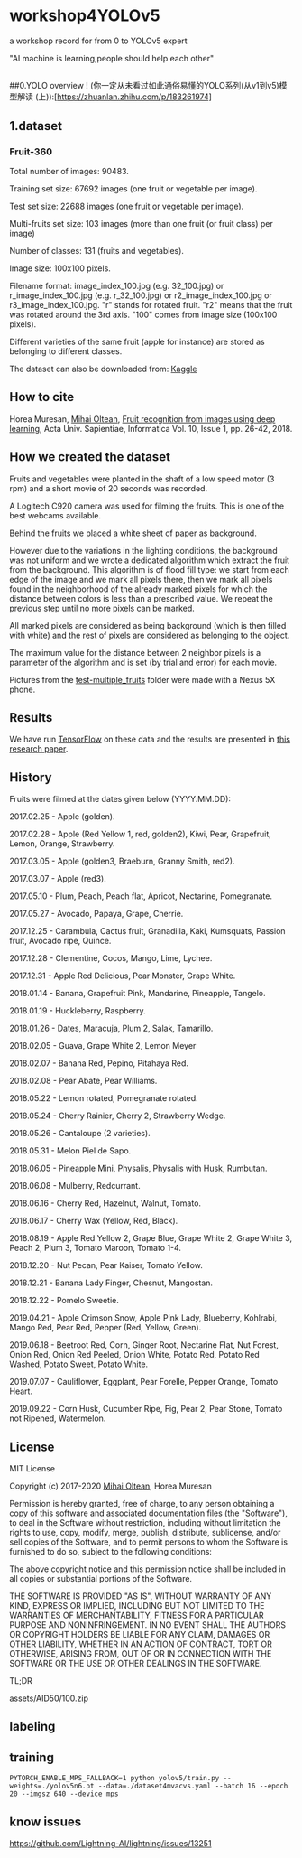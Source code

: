 # workshop4YOLOv5
a workshop record for from 0 to YOLOv5 expert  


"AI machine is learning,people should help each other"


##


##0.YOLO overview
 !
(你一定从未看过如此通俗易懂的YOLO系列(从v1到v5)模型解读 (上)):[https://zhuanlan.zhihu.com/p/183261974]
## 1.dataset

### Fruit-360

Total number of images: 90483.

Training set size: 67692 images (one fruit or vegetable per image).

Test set size: 22688 images (one fruit or vegetable per image).

Multi-fruits set size: 103 images (more than one fruit (or fruit class) per image)

Number of classes: 131 (fruits and vegetables).

Image size: 100x100 pixels.

Filename format: image_index_100.jpg (e.g. 32_100.jpg) or r_image_index_100.jpg (e.g. r_32_100.jpg) or r2_image_index_100.jpg or r3_image_index_100.jpg. "r" stands for rotated fruit. "r2" means that the fruit was rotated around the 3rd axis. "100" comes from image size (100x100 pixels).

Different varieties of the same fruit (apple for instance) are stored as belonging to different classes.

The dataset can also be downloaded from: [Kaggle](https://www.kaggle.com/moltean/fruits)

## How to cite ##

Horea Muresan, [Mihai Oltean](https://mihaioltean.github.io), [Fruit recognition from images using deep learning](https://www.researchgate.net/publication/321475443_Fruit_recognition_from_images_using_deep_learning), Acta Univ. Sapientiae, Informatica Vol. 10, Issue 1, pp. 26-42, 2018.

## How we created the dataset ##

Fruits and vegetables were planted in the shaft of a low speed motor (3 rpm) and a short movie of 20 seconds was recorded. 

A Logitech C920 camera was used for filming the fruits. This is one of the best webcams available.

Behind the fruits we placed a white sheet of paper as background. 

However due to the variations in the lighting conditions, the background was not uniform and we wrote a dedicated algorithm which extract the fruit from the background. This algorithm is of flood fill type: 
we start from each edge of the image and we mark all pixels there, then we mark all pixels found in the neighborhood of the already marked pixels for which the distance between colors is less than a prescribed value. We repeat the previous step until no more pixels can be marked.

All marked pixels are considered as being background (which is then filled with white) and the rest of pixels are considered as belonging to the object.

The maximum value for the distance between 2 neighbor pixels is a parameter of the algorithm and is set (by trial and error) for each movie.

Pictures from the [test-multiple_fruits](test-multiple_fruits) folder were made with a Nexus 5X phone.

## Results ##

We have run [TensorFlow](https://github.com/tensorflow/tensorflow) on these data and the results are presented in [this research paper](https://www.researchgate.net/publication/321475443_Fruit_recognition_from_images_using_deep_learning).

## History ##

Fruits were filmed at the dates given below (YYYY.MM.DD):

2017.02.25 - Apple (golden).

2017.02.28 - Apple (Red Yellow 1, red, golden2), Kiwi, Pear, Grapefruit, Lemon, Orange, Strawberry.

2017.03.05 - Apple (golden3, Braeburn, Granny Smith, red2).

2017.03.07 - Apple (red3).

2017.05.10 - Plum, Peach, Peach flat, Apricot, Nectarine, Pomegranate.

2017.05.27 - Avocado, Papaya, Grape, Cherrie.

2017.12.25 - Carambula, Cactus fruit, Granadilla, Kaki, Kumsquats, Passion fruit, Avocado ripe, Quince.

2017.12.28 - Clementine, Cocos, Mango, Lime, Lychee.

2017.12.31 - Apple Red Delicious, Pear Monster, Grape White.

2018.01.14 - Banana, Grapefruit Pink, Mandarine, Pineapple, Tangelo.

2018.01.19 - Huckleberry, Raspberry.

2018.01.26 - Dates, Maracuja, Plum 2, Salak, Tamarillo.

2018.02.05 - Guava, Grape White 2, Lemon Meyer

2018.02.07 - Banana Red, Pepino, Pitahaya Red.

2018.02.08 - Pear Abate, Pear Williams.

2018.05.22 - Lemon rotated, Pomegranate rotated.

2018.05.24 - Cherry Rainier, Cherry 2, Strawberry Wedge.

2018.05.26 - Cantaloupe (2 varieties).

2018.05.31 - Melon Piel de Sapo.

2018.06.05 - Pineapple Mini, Physalis, Physalis with Husk, Rumbutan.

2018.06.08 - Mulberry, Redcurrant.

2018.06.16 - Cherry Red, Hazelnut, Walnut, Tomato.

2018.06.17 - Cherry Wax (Yellow, Red, Black).

2018.08.19 - Apple Red Yellow 2, Grape Blue, Grape White 2, Grape White 3, Peach 2, Plum 3, Tomato Maroon, Tomato 1-4.

2018.12.20 - Nut Pecan, Pear Kaiser, Tomato Yellow.

2018.12.21 - Banana Lady Finger, Chesnut, Mangostan.

2018.12.22 - Pomelo Sweetie.

2019.04.21 - Apple Crimson Snow, Apple Pink Lady, Blueberry, Kohlrabi, Mango Red, Pear Red, Pepper (Red, Yellow, Green).

2019.06.18 - Beetroot Red, Corn, Ginger Root, Nectarine Flat, Nut Forest, Onion Red, Onion Red Peeled, Onion White, Potato Red, Potato Red Washed, Potato Sweet, Potato White.

2019.07.07 - Cauliflower, Eggplant, Pear Forelle, Pepper Orange, Tomato Heart.

2019.09.22 - Corn Husk, Cucumber Ripe, Fig, Pear 2, Pear Stone, Tomato not Ripened, Watermelon.

## License ##

MIT License

Copyright (c) 2017-2020 [Mihai Oltean](https://mihaioltean.github.io), Horea Muresan

Permission is hereby granted, free of charge, to any person obtaining a copy
of this software and associated documentation files (the "Software"), to deal
in the Software without restriction, including without limitation the rights
to use, copy, modify, merge, publish, distribute, sublicense, and/or sell
copies of the Software, and to permit persons to whom the Software is
furnished to do so, subject to the following conditions:

The above copyright notice and this permission notice shall be included in all
copies or substantial portions of the Software.

THE SOFTWARE IS PROVIDED "AS IS", WITHOUT WARRANTY OF ANY KIND, EXPRESS OR
IMPLIED, INCLUDING BUT NOT LIMITED TO THE WARRANTIES OF MERCHANTABILITY,
FITNESS FOR A PARTICULAR PURPOSE AND NONINFRINGEMENT. IN NO EVENT SHALL THE
AUTHORS OR COPYRIGHT HOLDERS BE LIABLE FOR ANY CLAIM, DAMAGES OR OTHER
LIABILITY, WHETHER IN AN ACTION OF CONTRACT, TORT OR OTHERWISE, ARISING FROM,
OUT OF OR IN CONNECTION WITH THE SOFTWARE OR THE USE OR OTHER DEALINGS IN THE
SOFTWARE.

TL;DR


assets/AID50/100.zip


## labeling



## training
```
PYTORCH_ENABLE_MPS_FALLBACK=1 python yolov5/train.py --weights=./yolov5n6.pt --data=./dataset4mvacvs.yaml --batch 16 --epoch 20 --imgsz 640 --device mps
```
## know issues

https://github.com/Lightning-AI/lightning/issues/13251



